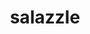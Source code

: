 ---
id: 758
title: salazzle
types: [poison,fire]
image: https://raw.githubusercontent.com/PokeAPI/sprites/master/sprites/pokemon/758.png
---